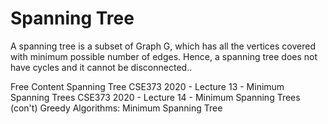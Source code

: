 # Spanning Tree

A spanning tree is a subset of Graph G, which has all the vertices covered with minimum possible number of edges. Hence, a spanning tree does not have cycles and it cannot be disconnected..

<ResourceGroupTitle>Free Content</ResourceGroupTitle>
<BadgeLink colorScheme='yellow' badgeText='Read' href='https://www.tutorialspoint.com/data_structures_algorithms/spanning_tree.htm'>Spanning Tree</BadgeLink>
<BadgeLink colorScheme='red' badgeText='Watch' href='https://www.youtube.com/watch?v=oolm2VnJUKw&list=PLOtl7M3yp-DX6ic0HGT0PUX_wiNmkWkXx&index=13'>CSE373 2020 - Lecture 13 - Minimum Spanning Trees</BadgeLink>
<BadgeLink colorScheme='red' badgeText='Watch' href='https://www.youtube.com/watch?v=RktgPx0MarY&list=PLOtl7M3yp-DX6ic0HGT0PUX_wiNmkWkXx&index=14'>CSE373 2020 - Lecture 14 - Minimum Spanning Trees (con't)</BadgeLink>
<BadgeLink colorScheme='red' badgeText='Watch' href='https://www.youtube.com/watch?v=tKwnms5iRBU&index=16&list=PLUl4u3cNGP6317WaSNfmCvGym2ucw3oGp'>Greedy Algorithms: Minimum Spanning Tree</BadgeLink>
